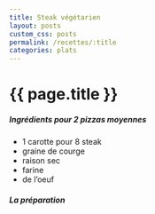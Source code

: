 ```yaml
---
title: Steak végétarien
layout: posts
custom_css: posts
permalink: /recettes/:title
categories: plats
---
```


# {{ page.title }}

##### Ingrédients pour 2 pizzas moyennes

- 1 carotte pour 8 steak
- graine de courge
- raison sec
- farine
- de l’oeuf

##### La préparation

<ul id="prepa">

<section id="categories" markdown="1">

</section>

</ul>